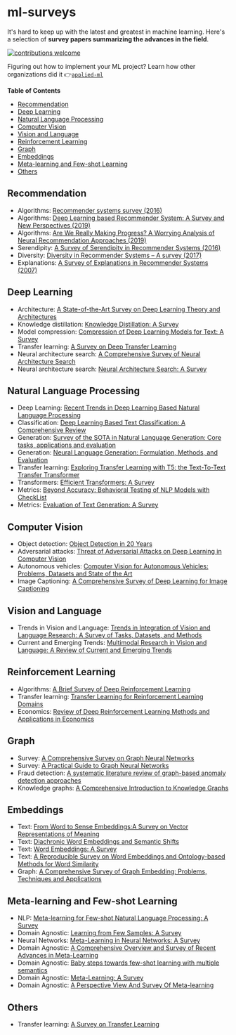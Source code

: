# ml-surveys

It's hard to keep up with the latest and greatest in machine learning. Here's a selection of **survey papers summarizing the advances in the field**.

[![contributions welcome](https://img.shields.io/badge/contributions-welcome-brightgreen.svg?style=flat)](./CONTRIBUTING.md)

Figuring out how to implement your ML project? Learn how other organizations did it 👉[`applied-ml`](https://github.com/eugeneyan/applied-ml)

**Table of Contents**

- [Recommendation](#recommendation)
- [Deep Learning](#deep-learning)
- [Natural Language Processing](#natural-language-processing)
- [Computer Vision](#computer-vision)
- [Vision and Language](#vision-and-language)
- [Reinforcement Learning](#reinforcement-learning)
- [Graph](#graph)
- [Embeddings](#embeddings)
- [Meta-learning and Few-shot Learning](#meta-learning-and-few-shot-Learning)
- [Others](#others)

## Recommendation
- Algorithms: [Recommender systems survey (2016)](http://irntez.ir/wp-content/uploads/2016/12/sciencedirec.pdf)
- Algorithms: [Deep Learning based Recommender System: A Survey and New Perspectives (2019)](https://arxiv.org/pdf/1707.07435.pdf)
- Algorithms: [Are We Really Making Progress? A Worrying Analysis of Neural Recommendation Approaches (2019)](https://arxiv.org/pdf/1907.06902.pdf)
- Serendipity: [A Survey of Serendipity in Recommender Systems (2016)](https://www.researchgate.net/publication/306075233_A_Survey_of_Serendipity_in_Recommender_Systems)
- Diversity: [Diversity in Recommender Systems – A survey (2017)](https://papers-gamma.link/static/memory/pdfs/153-Kunaver_Diversity_in_Recommender_Systems_2017.pdf)
- Explanations: [A Survey of Explanations in Recommender Systems (2007)](http://citeseerx.ist.psu.edu/viewdoc/download?doi=10.1.1.418.9237&rep=rep1&type=pdf)

## Deep Learning
- Architecture: [A State-of-the-Art Survey on Deep Learning Theory and Architectures](https://www.mdpi.com/2079-9292/8/3/292/htm)
- Knowledge distillation: [Knowledge Distillation: A Survey](https://arxiv.org/pdf/2006.05525.pdf)
- Model compression: [Compression of Deep Learning Models for Text: A Survey](https://arxiv.org/pdf/2008.05221.pdf)
- Transfer learning: [A Survey on Deep Transfer Learning](https://arxiv.org/pdf/1808.01974.pdf)
- Neural architecture search: [A Comprehensive Survey of Neural Architecture Search](https://arxiv.org/abs/2006.02903)
- Neural architecture search: [Neural Architecture Search: A Survey](https://arxiv.org/abs/1808.05377)

## Natural Language Processing
- Deep Learning: [Recent Trends in Deep Learning Based Natural Language Processing](https://arxiv.org/pdf/1708.02709.pdf)
- Classification: [Deep Learning Based Text Classification: A Comprehensive Review](https://arxiv.org/pdf/2004.03705)
- Generation: [Survey of the SOTA in Natural Language Generation: Core tasks, applications and evaluation](https://www.jair.org/index.php/jair/article/view/11173/26378)
- Generation: [Neural Language Generation: Formulation, Methods, and Evaluation](https://arxiv.org/pdf/2007.15780.pdf)
- Transfer learning: [Exploring Transfer Learning with T5: the Text-To-Text Transfer Transformer](https://arxiv.org/abs/1910.10683)
- Transformers: [Efficient Transformers: A Survey](https://arxiv.org/pdf/2009.06732.pdf)
- Metrics: [Beyond Accuracy: Behavioral Testing of NLP Models with CheckList](https://arxiv.org/pdf/2005.04118.pdf)
- Metrics: [Evaluation of Text Generation: A Survey](https://arxiv.org/pdf/2006.14799.pdf)

## Computer Vision
- Object detection: [Object Detection in 20 Years](https://arxiv.org/pdf/1905.05055.pdf)
- Adversarial attacks: [Threat of Adversarial Attacks on Deep Learning in Computer Vision](https://ieeexplore.ieee.org/stamp/stamp.jsp?arnumber=8294186)
- Autonomous vehicles: [Computer Vision for Autonomous Vehicles: Problems, Datasets and State of the Art](https://arxiv.org/pdf/1704.05519.pdf)
- Image Captioning: [A Comprehensive Survey of Deep Learning for Image Captioning](https://arxiv.org/pdf/1810.04020.pdf)

## Vision and Language

- Trends in Vision and Language: [Trends in Integration of Vision and Language Research: A Survey of Tasks, Datasets, and Methods](https://arxiv.org/abs/1907.09358) 
- Current and Emerging Trends: [Multimodal Research in Vision and Language: A Review of Current and Emerging Trends](https://arxiv.org/abs/2010.09522) 

## Reinforcement Learning
- Algorithms: [A Brief Survey of Deep Reinforcement Learning](https://arxiv.org/pdf/1708.05866.pdf)
- Transfer learning: [Transfer Learning for Reinforcement Learning Domains](http://www.jmlr.org/papers/volume10/taylor09a/taylor09a.pdf)
- Economics: [Review of Deep Reinforcement Learning Methods and Applications in Economics](https://arxiv.org/pdf/2004.01509.pdf)

## Graph
- Survey: [A Comprehensive Survey on Graph Neural Networks](https://arxiv.org/pdf/1901.00596.pdf)
- Survey: [A Practical Guide to Graph Neural Networks](https://arxiv.org/pdf/2010.05234.pdf)
- Fraud detection: [A systematic literature review of graph-based anomaly detection approaches](https://www.sciencedirect.com/science/article/pii/S0167923620300580)
- Knowledge graphs: [A Comprehensive Introduction to Knowledge Graphs](https://arxiv.org/pdf/2003.02320.pdf)

## Embeddings
- Text: [From Word to Sense Embeddings:A Survey on Vector Representations of Meaning](https://www.jair.org/index.php/jair/article/view/11259/26454)
- Text: [Diachronic Word Embeddings and Semantic Shifts](https://arxiv.org/pdf/1806.03537.pdf)
- Text: [Word Embeddings: A Survey](https://arxiv.org/abs/1901.09069)
- Text: [A Reproducible Survey on Word Embeddings and Ontology-based Methods for Word Similarity](https://doi.org/10.1016/j.engappai.2019.07.010)
- Graph: [A Comprehensive Survey of Graph Embedding: Problems, Techniques and Applications](https://arxiv.org/pdf/1709.07604)

## Meta-learning and Few-shot Learning
- NLP: [Meta-learning for Few-shot Natural Language Processing: A Survey](https://arxiv.org/abs/2007.09604)
- Domain Agnostic: [Learning from Few Samples: A Survey](https://arxiv.org/abs/2007.15484)
- Neural Networks: [Meta-Learning in Neural Networks: A Survey](https://arxiv.org/abs/2004.05439)
- Domain Agnostic: [A Comprehensive Overview and Survey of Recent Advances in Meta-Learning](https://arxiv.org/abs/2004.11149)
- Domain Agnostic: [Baby steps towards few-shot learning with multiple semantics](https://arxiv.org/abs/1906.01905)
- Domain Agnostic: [Meta-Learning: A Survey](https://arxiv.org/abs/1810.03548)
- Domain Agnostic: [A Perspective View And Survey Of Meta-learning](https://www.researchgate.net/publication/2375370_A_Perspective_View_And_Survey_Of_Meta-Learning)

## Others
- Transfer learning: [A Survey on Transfer Learning](http://202.120.39.19:40222/wp-content/uploads/2018/03/A-Survey-on-Transfer-Learning.pdf)

